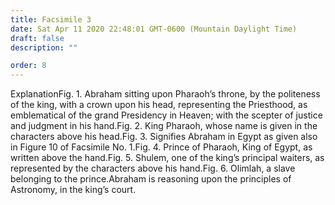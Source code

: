 ```yaml
---
title: Facsimile 3
date: Sat Apr 11 2020 22:48:01 GMT-0600 (Mountain Daylight Time)
draft: false
description: ""

order: 8
---
```

    
ExplanationFig. 1. Abraham sitting upon Pharaoh’s throne, by the politeness of the king, with a crown upon his head, representing the Priesthood, as emblematical of the grand Presidency in Heaven; with the scepter of justice and judgment in his hand.Fig. 2. King Pharaoh, whose name is given in the characters above his head.Fig. 3. Signifies Abraham in Egypt as given also in Figure 10 of Facsimile No. 1.Fig. 4. Prince of Pharaoh, King of Egypt, as written above the hand.Fig. 5. Shulem, one of the king’s principal waiters, as represented by the characters above his hand.Fig. 6. Olimlah, a slave belonging to the prince.Abraham is reasoning upon the principles of Astronomy, in the king’s court.
